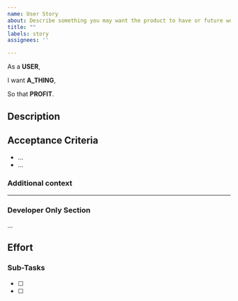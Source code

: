 ```yaml
---
name: User Story
about: Describe something you may want the product to have or future work to be done.
title: ""
labels: story
assignees: ''

---
```


<!-- If possible fill out the high level, user story -->
As a **USER**,

I want **A_THING**,

So that **PROFIT**.

## Description
<!-- A clear and concise description of the feature, change, or scope of work. -->

## Acceptance Criteria
<!-- A list of dot points covering the minimums required for the user story to be acceptable. -->
- ...
- ...

### Additional context
<!-- Add any other context about the problem here. -->

---

### Developer Only Section
<!-- Place general notes for the dev team here. -->
...

## Effort
<!-- A relative number to other stories used in calculation of velocity. -->

### Sub-Tasks
<!-- Option space to list checkbox sub tasks can be converted to tasks/issues when this story is brought into a sprint. -->
- [ ] <!--e.g. Buy Supplies -->
- [ ] <!--e.g. Mask out area -->
